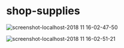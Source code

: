# shop-supplies
![screenshot-localhost-2018 11 16-02-47-50](https://user-images.githubusercontent.com/41967840/48617205-a0d58680-e94a-11e8-8229-5922851cd060.png)

![screenshot-localhost-2018 11 16-02-51-21](https://user-images.githubusercontent.com/41967840/48617208-a337e080-e94a-11e8-922d-cf106b3aeea4.png)
